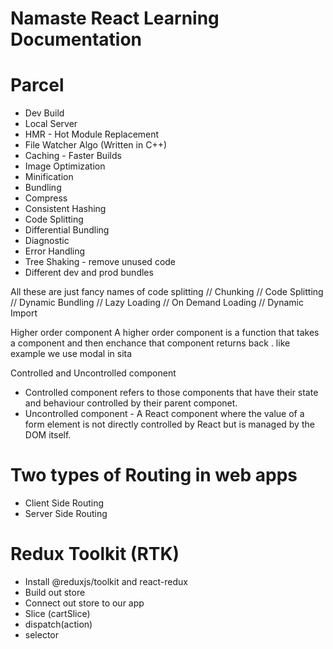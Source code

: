 # Namaste React Learning Documentation

# Parcel

- Dev Build
- Local Server
- HMR - Hot Module Replacement
- File Watcher Algo (Written in C++)
- Caching - Faster Builds
- Image Optimization
- Minification
- Bundling
- Compress
- Consistent Hashing
- Code Splitting
- Differential Bundling
- Diagnostic
- Error Handling
- Tree Shaking - remove unused code
- Different dev and prod bundles

All these are just fancy names of code splitting
// Chunking
// Code Splitting
// Dynamic Bundling
// Lazy Loading
// On Demand Loading
// Dynamic Import

Higher order component
A higher order component is a function that takes a component and then enchance that component returns back . like example we use modal in sita

Controlled and Uncontrolled component

- Controlled component refers to those components that have their state and behaviour controlled by their parent componet.
- Uncontrolled component - A React component where the value of a form element is not directly controlled by React but is managed by the DOM itself.

# Two types of Routing in web apps

- Client Side Routing
- Server Side Routing

# Redux Toolkit (RTK)

- Install @reduxjs/toolkit and react-redux
- Build out store
- Connect out store to our app
- Slice (cartSlice)
- dispatch(action)
- selector
